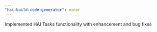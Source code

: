 ```yaml
---
"hai-build-code-generator": minor
---
```


Implemented HAI Tasks functionality with enhancement and bug fixes
